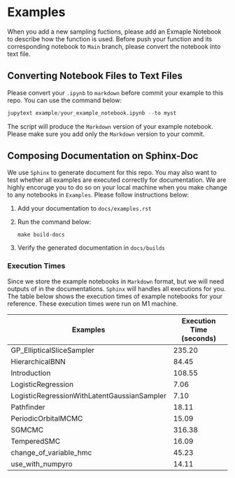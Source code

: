 # Examples

When you add a new sampling fuctions, please add an Exmaple Notebook to describe how the function is used. Before push your function and its corresponding notebook to `Main` branch, please convert the notebook into text file.

## Converting Notebook Files to Text Files

Please convert your `.ipynb` to `markdown` before commit your example to this repo. You can use the command below:

```python
jupytext example/your_example_notebook.ipynb --to myst
```

The script will produce the `Markdown` version of your example notebook. Please make sure you add only the `Markdown` version to your commit.

## Composing Documentation on Sphinx-Doc

We use `Sphinx` to generate document for this repo. You may also want to test whether all examples are executed correctly for documentation. We are highly encoruge you to do so on your local machine when you make change to any notebooks in `Examples`. Please follow instructions below:

1. Add your documentation to `docs/examples.rst`

2. Run the command below:

    ```shell
    make build-docs
    ```

3. Verify the generated documentation in `docs/builds`

### Execution Times

Since we store the example notebooks in `Markdown` format, but we will need outputs of in the documentations. `Sphinx` will handles all executions for you. The table below shows the execution times of example notebooks for your reference. These execution times were run on M1 machine.

|Examples                       | Execution Time (seconds) |
|-------------------------------|--------|
| GP_EllipticalSliceSampler     | 235.20 |
| HierarchicalBNN               | 84.45  |
| Introduction                  | 108.55 |
| LogisticRegression            | 7.06   |
| LogisticRegressionWithLatentGaussianSampler              | 7.10  |
| Pathfinder                    | 18.11  |
| PeriodicOrbitalMCMC           | 15.09  |
| SGMCMC                        | 316.38 |
| TemperedSMC                   | 16.09  |
| change_of_variable_hmc        | 45.23  |
| use_with_numpyro              | 14.11  |
